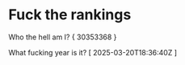 # Fuck the rankings

Who the hell am I?
{ 30353368 }

What fucking year is it?
[ 2025-03-20T18:36:40Z ]
